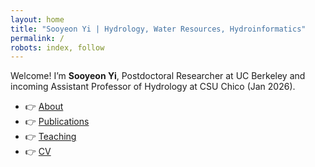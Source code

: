 ```yaml
---
layout: home
title: "Sooyeon Yi | Hydrology, Water Resources, Hydroinformatics"
permalink: /
robots: index, follow
---
```


Welcome! I’m **Sooyeon Yi**, Postdoctoral Researcher at UC Berkeley and incoming Assistant Professor of Hydrology at CSU Chico (Jan 2026).

- 👉 [About](/about/)
- 👉 [Publications](/publications/)
- 👉 [Teaching](/teaching/)
- 👉 [CV](/cv/)
